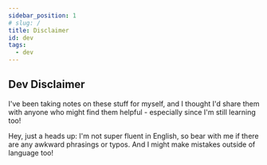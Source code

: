 ```yaml
---
sidebar_position: 1
# slug: /
title: Disclaimer
id: dev
tags:
  - dev
---
```


<!-- TOC -->

## Dev Disclaimer

I've been taking notes on these stuff for myself, and I thought I'd share them with anyone who might find them helpful - especially since I'm still learning too!

Hey, just a heads up: I'm not super fluent in English, so bear with me if there are any awkward phrasings or typos. And I might make mistakes outside of language too!

<!-- /TOC -->
